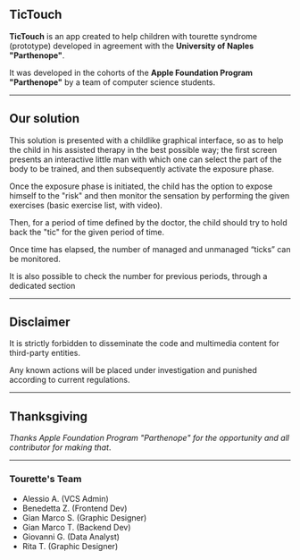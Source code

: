 ## TicTouch

**TicTouch** is an app created to help children with tourette syndrome (prototype) developed in agreement with the **University of Naples "Parthenope"**.

It was developed in the cohorts of the **Apple Foundation Program "Parthenope"** by a team of computer science students.

---

## Our solution

This solution is presented with a childlike graphical interface, so as to help the child in his assisted therapy in the best possible way; the first screen presents an interactive little man with which one can select the part of the body to be trained, and then subsequently activate the exposure phase.

Once the exposure phase is initiated, the child has the option to expose himself to the "risk" and then monitor the sensation by performing the given exercises (basic exercise list, with video).

Then, for a period of time defined by the doctor, the child should try to hold back the "tic" for the given period of time.

Once time has elapsed, the number of managed and unmanaged “ticks” can be monitored.

It is also possible to check the number for previous periods, through a dedicated section

---

## Disclaimer

It is strictly forbidden to disseminate the code and multimedia content for third-party entities.

Any known actions will be placed under investigation and punished according to current regulations.

---

## Thanksgiving

*Thanks Apple Foundation Program "Parthenope" for the opportunity and all contributor for making that*.

---

### Tourette's Team
- Alessio A. (VCS Admin)
- Benedetta Z. (Frontend Dev)
- Gian Marco S. (Graphic Designer)
- Gian Marco T. (Backend Dev)
- Giovanni G. (Data Analyst)
- Rita T. (Graphic Designer)
